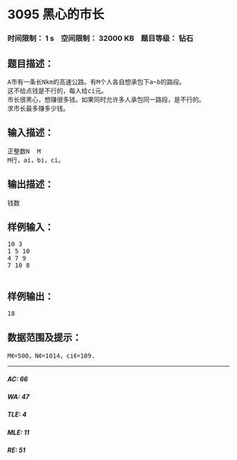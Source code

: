 # 3095 黑心的市长   
### 时间限制： 1 s&nbsp;&nbsp;&nbsp;&nbsp;空间限制： 32000 KB&nbsp;&nbsp;&nbsp;&nbsp;题目等级： 钻石  
## 题目描述：  

<pre>
A市有一条长Nkm的高速公路。有M个人各自想承包下a~b的路段。
这不给点钱是不行的，每人给ci元。
市长很黑心，想赚很多钱。如果同时允许多人承包同一路段，是不行的。
求市长最多赚多少钱。
</pre>
  
  
## 输入描述：  

<pre>
正整数N  M
M行，ai，bi，ci。
</pre>
  
  
## 输出描述：  

<pre>
钱数
</pre>
  
  
## 样例输入：  

<pre>
10 3
1 5 10
4 7 9
7 10 8
 
</pre>
  
  
## 样例输出：  

<pre>
18
</pre>
  
  
## 数据范围及提示：  

<pre>
M《=500，N《=1014，ci《=109.
</pre>
  
  
***  

##### AC: 66  
##### WA: 47  
##### TLE: 4  
##### MLE: 11  
##### RE: 51  
